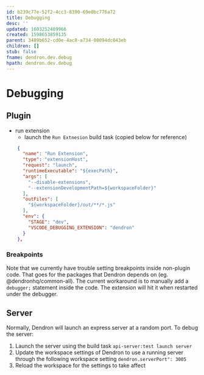 ```yaml
---
id: b239c77e-52f2-4cc3-8390-69e0bc776a72
title: Debugging
desc: ''
updated: 1603252409966
created: 1598653859135
parent: 3489b652-cd0e-4ac8-a734-08094dc043eb
children: []
stub: false
fname: dendron.dev.debug
hpath: dendron.dev.debug
---
```

# Debugging

## Plugin

- run extension
  - launch the `Run Extnesion` build task (copied below for reference)

```json
    {
      "name": "Run Extension",
      "type": "extensionHost",
      "request": "launch",
      "runtimeExecutable": "${execPath}",
      "args": [
        "--disable-extensions",
        "--extensionDevelopmentPath=${workspaceFolder}"
      ],
      "outFiles": [
        "${workspaceFolder}/out/**/*.js"
      ],
      "env": {
        "STAGE": "dev",
        "VSCODE_DEBUGGING_EXTENSION": "dendron"
      }
    },
```

### Breakpoints

Note that we currently have trouble setting breakpoints inside non-plugin code. That goes for the packages that Dendron depends on (eg. @dendronhq/common-all). The current workaround is to manually add a `debugger;` statement inside the code. The extension will hit it when restarted under the debugger.

## Server

Normally, Dendron will launch an express server at a random port. To debug the server: 

1. Launch the server using the build task `api-server:test launch server`
2. Update the workspace settings of Dendron to use a running server through the following workspace setting `dendron.serverPort": 3005`
3. Reload the workspace for the settings to take affect

